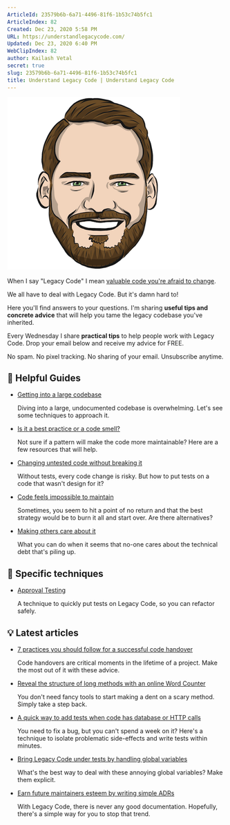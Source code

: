```yaml
---
ArticleId: 23579b6b-6a71-4496-81f6-1b53c74b5fc1
ArticleIndex: 82
Created: Dec 23, 2020 5:58 PM
URL: https://understandlegacycode.com/
Updated: Dec 23, 2020 6:40 PM
WebClipIndex: 82
author: Kailash Vetal
secret: true
slug: 23579b6b-6a71-4496-81f6-1b53c74b5fc1
title: Understand Legacy Code | Understand Legacy Code
---
```

![profile-pic-fb823dbb475eaac34cc8a8ffed29a9f4.png](82%2056b3423e8d784f7ab6ae5e3424247262/profile-pic-fb823dbb475eaac34cc8a8ffed29a9f4.png)

When I say "Legacy Code" I mean [valuable code you're afraid to change](https://understandlegacycode.com/blog/what-is-legacy-code-is-it-code-without-tests/).

We all have to deal with Legacy Code. But it's damn hard to!

Here you'll find answers to your questions. I'm sharing **useful tips and concrete advice** that will help you tame the legacy codebase you've inherited.

Every Wednesday I share **practical tips** to help people work with Legacy Code.
Drop your email below and receive my advice for FREE.

No spam. No pixel tracking. No sharing of your email. Unsubscribe anytime.

## 📖 Helpful Guides

- [Getting into a large codebase](https://understandlegacycode.com/getting-into-large-codebase)

    Diving into a large, undocumented codebase is overwhelming. Let's see some techniques to approach it.

- [Is it a best practice or a code smell?](https://understandlegacycode.com/best-practice-or-code-smell)

    Not sure if a pattern will make the code more maintainable? Here are a few resources that will help.

- [Changing untested code without breaking it](https://understandlegacycode.com/changing-untested-code)

    Without tests, every code change is risky. But how to put tests on a code that wasn't design for it?

- [Code feels impossible to maintain](https://understandlegacycode.com/code-feels-impossible-to-maintain)

    Sometimes, you seem to hit a point of no return and that the best strategy would be to burn it all and start over. Are there alternatives?

- [Making others care about it](https://understandlegacycode.com/making-others%E2%88%92care-about-it)

    What you can do when it seems that no-one cares about the technical debt that's piling up.

## 🥋 Specific techniques

- [Approval Testing](https://understandlegacycode.com/approval-tests)

    A technique to quickly put tests on Legacy Code, so you can refactor safely.

## 💡 Latest articles

- [7 practices you should follow for a successful code handover](https://understandlegacycode.com/blog/7-practices-successful-handover/)

    Code handovers are critical moments in the lifetime of a project. Make the most out of it with these advice.

- [Reveal the structure of long methods with an online Word Counter](https://understandlegacycode.com/blog/reveal-long-methods-structure-with-online-word-counter/)

    You don't need fancy tools to start making a dent on a scary method. Simply take a step back.

- [A quick way to add tests when code has database or HTTP calls](https://understandlegacycode.com/blog/quick-way-to-add-tests-when-code-does-side-effects/)

    You need to fix a bug, but you can't spend a week on it? Here's a technique to isolate problematic side-effects and write tests within minutes.

- [Bring Legacy Code under tests by handling global variables](https://understandlegacycode.com/blog/best-way-to-handle-global-variables/)

    What's the best way to deal with these annoying global variables? Make them explicit.

- [Earn future maintainers esteem by writing simple ADRs](https://understandlegacycode.com/blog/earn-maintainers-esteem-with-adrs/)

    With Legacy Code, there is never any good documentation. Hopefully, there's a simple way for you to stop that trend.
